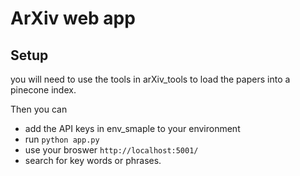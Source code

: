 # ArXiv web app

## Setup

you will need to use the tools in arXiv_tools to load the papers into a pinecone index.

Then you can
- add the API keys in env_smaple to your environment
- run ```python app.py```
- use your broswer ```http://localhost:5001/```
- search for key words or phrases.